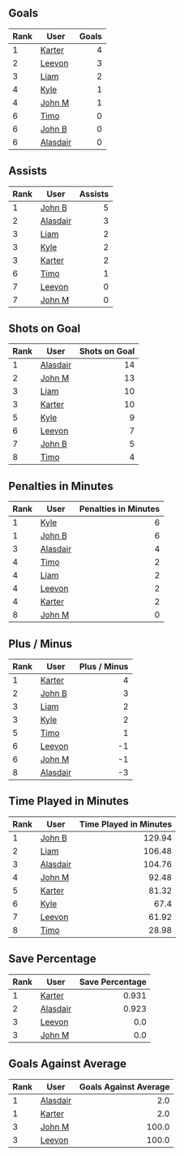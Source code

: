 ## Goals
| Rank | User | Goals |
| :--- | ---- | ---------: |
| 1 | [Karter](https://github.com/llevasseur/fantasy-hockey-league/blob/main/ROSTERS.md#Karter) |  4 |
| 2 | [Leevon](https://github.com/llevasseur/fantasy-hockey-league/blob/main/ROSTERS.md#Leevon) |  3 |
| 3 | [Liam](https://github.com/llevasseur/fantasy-hockey-league/blob/main/ROSTERS.md#Liam) |  2 |
| 4 | [Kyle](https://github.com/llevasseur/fantasy-hockey-league/blob/main/ROSTERS.md#Kyle) |  1 |
| 4 | [John M](https://github.com/llevasseur/fantasy-hockey-league/blob/main/ROSTERS.md#John-M) |  1 |
| 6 | [Timo](https://github.com/llevasseur/fantasy-hockey-league/blob/main/ROSTERS.md#Timo) |  0 |
| 6 | [John B](https://github.com/llevasseur/fantasy-hockey-league/blob/main/ROSTERS.md#John-B) |  0 |
| 6 | [Alasdair](https://github.com/llevasseur/fantasy-hockey-league/blob/main/ROSTERS.md#Alasdair) |  0 |
## Assists
| Rank | User | Assists |
| :--- | ---- | ---------: |
| 1 | [John B](https://github.com/llevasseur/fantasy-hockey-league/blob/main/ROSTERS.md#John-B) |  5 |
| 2 | [Alasdair](https://github.com/llevasseur/fantasy-hockey-league/blob/main/ROSTERS.md#Alasdair) |  3 |
| 3 | [Liam](https://github.com/llevasseur/fantasy-hockey-league/blob/main/ROSTERS.md#Liam) |  2 |
| 3 | [Kyle](https://github.com/llevasseur/fantasy-hockey-league/blob/main/ROSTERS.md#Kyle) |  2 |
| 3 | [Karter](https://github.com/llevasseur/fantasy-hockey-league/blob/main/ROSTERS.md#Karter) |  2 |
| 6 | [Timo](https://github.com/llevasseur/fantasy-hockey-league/blob/main/ROSTERS.md#Timo) |  1 |
| 7 | [Leevon](https://github.com/llevasseur/fantasy-hockey-league/blob/main/ROSTERS.md#Leevon) |  0 |
| 7 | [John M](https://github.com/llevasseur/fantasy-hockey-league/blob/main/ROSTERS.md#John-M) |  0 |
## Shots on Goal
| Rank | User | Shots on Goal |
| :--- | ---- | ---------: |
| 1 | [Alasdair](https://github.com/llevasseur/fantasy-hockey-league/blob/main/ROSTERS.md#Alasdair) |  14 |
| 2 | [John M](https://github.com/llevasseur/fantasy-hockey-league/blob/main/ROSTERS.md#John-M) |  13 |
| 3 | [Liam](https://github.com/llevasseur/fantasy-hockey-league/blob/main/ROSTERS.md#Liam) |  10 |
| 3 | [Karter](https://github.com/llevasseur/fantasy-hockey-league/blob/main/ROSTERS.md#Karter) |  10 |
| 5 | [Kyle](https://github.com/llevasseur/fantasy-hockey-league/blob/main/ROSTERS.md#Kyle) |  9 |
| 6 | [Leevon](https://github.com/llevasseur/fantasy-hockey-league/blob/main/ROSTERS.md#Leevon) |  7 |
| 7 | [John B](https://github.com/llevasseur/fantasy-hockey-league/blob/main/ROSTERS.md#John-B) |  5 |
| 8 | [Timo](https://github.com/llevasseur/fantasy-hockey-league/blob/main/ROSTERS.md#Timo) |  4 |
## Penalties in Minutes
| Rank | User | Penalties in Minutes |
| :--- | ---- | ---------: |
| 1 | [Kyle](https://github.com/llevasseur/fantasy-hockey-league/blob/main/ROSTERS.md#Kyle) |  6 |
| 1 | [John B](https://github.com/llevasseur/fantasy-hockey-league/blob/main/ROSTERS.md#John-B) |  6 |
| 3 | [Alasdair](https://github.com/llevasseur/fantasy-hockey-league/blob/main/ROSTERS.md#Alasdair) |  4 |
| 4 | [Timo](https://github.com/llevasseur/fantasy-hockey-league/blob/main/ROSTERS.md#Timo) |  2 |
| 4 | [Liam](https://github.com/llevasseur/fantasy-hockey-league/blob/main/ROSTERS.md#Liam) |  2 |
| 4 | [Leevon](https://github.com/llevasseur/fantasy-hockey-league/blob/main/ROSTERS.md#Leevon) |  2 |
| 4 | [Karter](https://github.com/llevasseur/fantasy-hockey-league/blob/main/ROSTERS.md#Karter) |  2 |
| 8 | [John M](https://github.com/llevasseur/fantasy-hockey-league/blob/main/ROSTERS.md#John-M) |  0 |
## Plus / Minus
| Rank | User | Plus / Minus |
| :--- | ---- | ---------: |
| 1 | [Karter](https://github.com/llevasseur/fantasy-hockey-league/blob/main/ROSTERS.md#Karter) |  4 |
| 2 | [John B](https://github.com/llevasseur/fantasy-hockey-league/blob/main/ROSTERS.md#John-B) |  3 |
| 3 | [Liam](https://github.com/llevasseur/fantasy-hockey-league/blob/main/ROSTERS.md#Liam) |  2 |
| 3 | [Kyle](https://github.com/llevasseur/fantasy-hockey-league/blob/main/ROSTERS.md#Kyle) |  2 |
| 5 | [Timo](https://github.com/llevasseur/fantasy-hockey-league/blob/main/ROSTERS.md#Timo) |  1 |
| 6 | [Leevon](https://github.com/llevasseur/fantasy-hockey-league/blob/main/ROSTERS.md#Leevon) |  -1 |
| 6 | [John M](https://github.com/llevasseur/fantasy-hockey-league/blob/main/ROSTERS.md#John-M) |  -1 |
| 8 | [Alasdair](https://github.com/llevasseur/fantasy-hockey-league/blob/main/ROSTERS.md#Alasdair) |  -3 |
## Time Played in Minutes
| Rank | User | Time Played in Minutes |
| :--- | ---- | ---------: |
| 1 | [John B](https://github.com/llevasseur/fantasy-hockey-league/blob/main/ROSTERS.md#John-B) |  129.94 |
| 2 | [Liam](https://github.com/llevasseur/fantasy-hockey-league/blob/main/ROSTERS.md#Liam) |  106.48 |
| 3 | [Alasdair](https://github.com/llevasseur/fantasy-hockey-league/blob/main/ROSTERS.md#Alasdair) |  104.76 |
| 4 | [John M](https://github.com/llevasseur/fantasy-hockey-league/blob/main/ROSTERS.md#John-M) |  92.48 |
| 5 | [Karter](https://github.com/llevasseur/fantasy-hockey-league/blob/main/ROSTERS.md#Karter) |  81.32 |
| 6 | [Kyle](https://github.com/llevasseur/fantasy-hockey-league/blob/main/ROSTERS.md#Kyle) |  67.4 |
| 7 | [Leevon](https://github.com/llevasseur/fantasy-hockey-league/blob/main/ROSTERS.md#Leevon) |  61.92 |
| 8 | [Timo](https://github.com/llevasseur/fantasy-hockey-league/blob/main/ROSTERS.md#Timo) |  28.98 |
## Save Percentage
| Rank | User | Save Percentage |
| :--- | ---- | ---------: |
| 1 | [Karter](https://github.com/llevasseur/fantasy-hockey-league/blob/main/ROSTERS.md#Karter) |  0.931 |
| 2 | [Alasdair](https://github.com/llevasseur/fantasy-hockey-league/blob/main/ROSTERS.md#Alasdair) |  0.923 |
| 3 | [Leevon](https://github.com/llevasseur/fantasy-hockey-league/blob/main/ROSTERS.md#Leevon) |  0.0 |
| 3 | [John M](https://github.com/llevasseur/fantasy-hockey-league/blob/main/ROSTERS.md#John-M) |  0.0 |
## Goals Against Average
| Rank | User | Goals Against Average |
| :--- | ---- | ---------: |
| 1 | [Alasdair](https://github.com/llevasseur/fantasy-hockey-league/blob/main/ROSTERS.md#Alasdair) |  2.0 |
| 1 | [Karter](https://github.com/llevasseur/fantasy-hockey-league/blob/main/ROSTERS.md#Karter) |  2.0 |
| 3 | [John M](https://github.com/llevasseur/fantasy-hockey-league/blob/main/ROSTERS.md#John-M) |  100.0 |
| 3 | [Leevon](https://github.com/llevasseur/fantasy-hockey-league/blob/main/ROSTERS.md#Leevon) |  100.0 |
